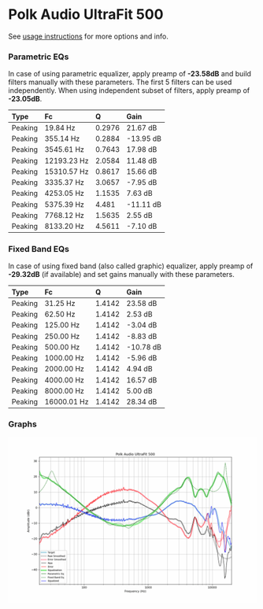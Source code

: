 # Polk Audio UltraFit 500
See [usage instructions](https://github.com/jaakkopasanen/AutoEq#usage) for more options and info.

### Parametric EQs
In case of using parametric equalizer, apply preamp of **-23.58dB** and build filters manually
with these parameters. The first 5 filters can be used independently.
When using independent subset of filters, apply preamp of **-23.05dB**.

| Type    | Fc          |      Q | Gain      |
|:--------|:------------|:-------|:----------|
| Peaking | 19.84 Hz    | 0.2976 | 21.67 dB  |
| Peaking | 355.14 Hz   | 0.2884 | -13.95 dB |
| Peaking | 3545.61 Hz  | 0.7643 | 17.98 dB  |
| Peaking | 12193.23 Hz | 2.0584 | 11.48 dB  |
| Peaking | 15310.57 Hz | 0.8617 | 15.66 dB  |
| Peaking | 3335.37 Hz  | 3.0657 | -7.95 dB  |
| Peaking | 4253.05 Hz  | 1.1535 | 7.63 dB   |
| Peaking | 5375.39 Hz  | 4.481  | -11.11 dB |
| Peaking | 7768.12 Hz  | 1.5635 | 2.55 dB   |
| Peaking | 8133.20 Hz  | 4.5611 | -7.10 dB  |

### Fixed Band EQs
In case of using fixed band (also called graphic) equalizer, apply preamp of **-29.32dB**
(if available) and set gains manually with these parameters.

| Type    | Fc          |      Q | Gain      |
|:--------|:------------|:-------|:----------|
| Peaking | 31.25 Hz    | 1.4142 | 23.58 dB  |
| Peaking | 62.50 Hz    | 1.4142 | 2.53 dB   |
| Peaking | 125.00 Hz   | 1.4142 | -3.04 dB  |
| Peaking | 250.00 Hz   | 1.4142 | -8.83 dB  |
| Peaking | 500.00 Hz   | 1.4142 | -10.78 dB |
| Peaking | 1000.00 Hz  | 1.4142 | -5.96 dB  |
| Peaking | 2000.00 Hz  | 1.4142 | 4.94 dB   |
| Peaking | 4000.00 Hz  | 1.4142 | 16.57 dB  |
| Peaking | 8000.00 Hz  | 1.4142 | 5.00 dB   |
| Peaking | 16000.01 Hz | 1.4142 | 28.34 dB  |

### Graphs
![](./Polk%20Audio%20UltraFit%20500.png)